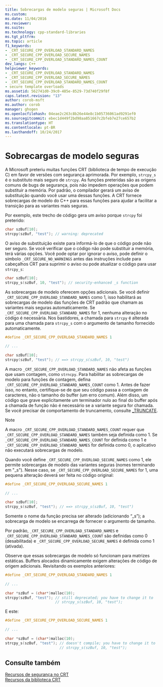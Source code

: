 ```yaml
---
title: Sobrecargas de modelo seguras | Microsoft Docs
ms.custom: 
ms.date: 11/04/2016
ms.reviewer: 
ms.suite: 
ms.technology: cpp-standard-libraries
ms.tgt_pltfrm: 
ms.topic: article
f1_keywords:
- _CRT_SECURE_CPP_OVERLOAD_STANDARD_NAMES
- _CRT_SECURE_CPP_OVERLOAD_SECURE_NAMES
- _CRT_SECURE_CPP_OVERLOAD_STANDARD_NAMES_COUNT
dev_langs: C++
helpviewer_keywords:
- _CRT_SECURE_CPP_OVERLOAD_STANDARD_NAMES
- _CRT_SECURE_CPP_OVERLOAD_SECURE_NAMES
- _CRT_SECURE_CPP_OVERLOAD_STANDARD_NAMES_COUNT
- secure template overloads
ms.assetid: 562741d0-39c0-485e-8529-73d740f29f8f
caps.latest.revision: "13"
author: corob-msft
ms.author: corob
manager: ghogen
ms.openlocfilehash: 04eae2c263c8b26e44e8c1b05736061ad9291ef0
ms.sourcegitcommit: ebec1d449f2bd98aa851667c2bfeb7e27ce657b2
ms.translationtype: HT
ms.contentlocale: pt-BR
ms.lasthandoff: 10/24/2017
---
```

# <a name="secure-template-overloads"></a>Sobrecargas de modelo seguras
A Microsoft preteriu muitas funções CRT (biblioteca de tempo de execução C) em favor de versões com segurança aprimorada. Por exemplo, `strcpy_s` é o substituto mais seguro de `strcpy`. As funções preteridas são as origens comuns de bugs de segurança, pois não impedem operações que podem substituir a memória. Por padrão, o compilador gerará um aviso de substituição quando você usar uma dessas funções. A CRT fornece sobrecargas de modelo do C++ para essas funções para ajudar a facilitar a transição para as variantes mais seguras.  
  
Por exemplo, este trecho de código gera um aviso porque `strcpy` foi preterido:  
  
```cpp  
char szBuf[10];  
strcpy(szBuf, "test"); // warning: deprecated  
```
  
O aviso de substituição existe para informá-lo de que o código pode não ser seguro. Se você verificar que o código não pode substituir a memória, terá várias opções. Você pode optar por ignorar o aviso, pode definir o símbolo `_CRT_SECURE_NO_WARNINGS` antes das instruções include para cabeçalhos CRT para suprimir o aviso ou pode atualizar o código para usar `strcpy_s`:  
  
```cpp  
char szBuf[10];  
strcpy_s(szBuf, 10, "test"); // security-enhanced _s function  
```
  
As sobrecargas de modelo oferecem opções adicionais. Se você definir `_CRT_SECURE_CPP_OVERLOAD_STANDARD_NAMES` como 1, isso habilitará as sobrecargas de modelo das funções de CRT padrão que chamam as variantes mais seguras automaticamente. Se `_CRT_SECURE_CPP_OVERLOAD_STANDARD_NAMES` for 1, nenhuma alteração no código é necessária. Nos bastidores, a chamada para `strcpy` é alterada para uma chamada para `strcpy_s` com o argumento de tamanho fornecido automaticamente.  
  
```cpp  
#define _CRT_SECURE_CPP_OVERLOAD_STANDARD_NAMES 1  
  
// ...  
  
char szBuf[10];  
strcpy(szBuf, "test"); // ==> strcpy_s(szBuf, 10, "test")  
```  
  
A macro `_CRT_SECURE_CPP_OVERLOAD_STANDARD_NAMES` não afeta as funções que usam contagem, como `strncpy`. Para habilitar as sobrecargas de modelo para funções de contagem, defina `_CRT_SECURE_CPP_OVERLOAD_STANDARD_NAMES_COUNT` como 1. Antes de fazer isso, no entanto, certifique-se de que seu código passa a contagem de caracteres, não o tamanho do buffer (um erro comum). Além disso, um código que grave explicitamente um terminador nulo ao final do buffer após a chamada de função não é necessário se a variante segura for chamada. Se você precisar de comportamento de truncamento, consulte [_TRUNCATE](../c-runtime-library/truncate.md).  
  
> [!NOTE]
>  A macro `_CRT_SECURE_CPP_OVERLOAD_STANDARD_NAMES_COUNT` requer que `_CRT_SECURE_CPP_OVERLOAD_STANDARD_NAMES` também seja definida como 1. Se `_CRT_SECURE_CPP_OVERLOAD_STANDARD_NAMES_COUNT` for definida como 1 e `_CRT_SECURE_CPP_OVERLOAD_STANDARD_NAMES` for definida como 0, o aplicativo não executará sobrecargas de modelo.  
  
Quando você define `_CRT_SECURE_CPP_OVERLOAD_SECURE_NAMES` como 1, ele permite sobrecargas de modelo das variantes seguras (nomes terminando em "_s"). Nesse caso, se `_CRT_SECURE_CPP_OVERLOAD_SECURE_NAMES` for 1, uma pequena alteração deverá ser feita no código original:  
  
```cpp  
#define _CRT_SECURE_CPP_OVERLOAD_SECURE_NAMES 1  
  
// ...  
  
char szBuf[10];  
strcpy_s(szBuf, "test"); // ==> strcpy_s(szBuf, 10, "test")  
```  
  
 Somente o nome da função precisa ser alterado (adicionando “_s”); a sobrecarga de modelo se encarrega de fornecer o argumento de tamanho.  
  
 Por padrão, `_CRT_SECURE_CPP_OVERLOAD_STANDARD_NAMES` e `_CRT_SECURE_CPP_OVERLOAD_STANDARD_NAMES_COUNT` são definidas como 0 (desabilitada) e `_CRT_SECURE_CPP_OVERLOAD_SECURE_NAMES` é definida como 1 (ativada).  
  
 Observe que essas sobrecargas de modelo só funcionam para matrizes estáticas. Buffers alocados dinamicamente exigem alterações de código de origem adicionais. Revisitando os exemplos anteriores:  
  
```cpp  
#define _CRT_SECURE_CPP_OVERLOAD_STANDARD_NAMES 1  
  
// ...  
  
char *szBuf = (char*)malloc(10);  
strcpy(szBuf, "test"); // still deprecated; you have to change it to  
                       // strcpy_s(szBuf, 10, "test");  
```  
  
 E este:  
  
```cpp  
#define _CRT_SECURE_CPP_OVERLOAD_SECURE_NAMES 1  
  
// ...  
  
char *szBuf = (char*)malloc(10);  
strcpy_s(szBuf, "test"); // doesn't compile; you have to change it to  
                         // strcpy_s(szBuf, 10, "test");  
```  
  
## <a name="see-also"></a>Consulte também  
 [Recursos de segurança no CRT](../c-runtime-library/security-features-in-the-crt.md)   
 [Recursos da biblioteca CRT](../c-runtime-library/crt-library-features.md)